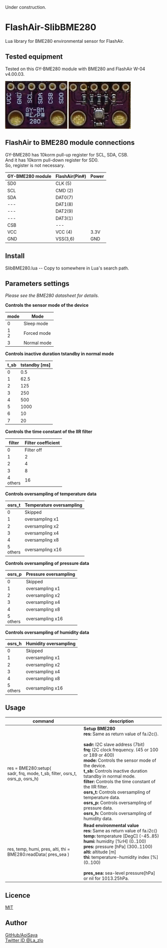 Under construction.

# FlashAir-SlibBME280

Lua library for BME280 environmental sensor for FlashAir.

## Tested equipment

Tested on this GY-BME280 module with BME280 and FlashAir W-04 v4.00.03.

<img src="img/BME280_front02.jpg"> <img src="img/BME280_back02.jpg">


## FlashAir to BME280 module connections

GY-BME280 has 10korm pull-up register for SCL, SDA, CSB.  
And it has 10korm pull-down register for SD0.  
So, register is not necessary.

GY-BME280 module | FlashAir(Pin#) | Power
--- | --- | ---
SD0 |CLK (5) |
SCL |CMD (2) |
SDA |DAT0(7) |
--- |DAT1(8) |
--- |DAT2(9) |
--- |DAT3(1) |
CSB |---     |
VCC |VCC (4) |3.3V   
GND |VSS(3,6)|GND    

## Install

SlibBME280.lua -- Copy to somewhere in Lua's search path.

## Parameters settings

*Please see the BME280 datasheet for details.*

**Controls the sensor mode of the device**

mode | Mode
--- | ---
0| Sleep mode
1<br>2| Forced mode
3| Normal mode

**Controls inactive duration tstandby in normal mode**

t_sb| tstandby [ms]
--- | ---
0| 0.5
1| 62.5
2| 125
3| 250
4| 500
5| 1000
6| 10
7| 20

**Controls the time constant of the IIR filter**

filter| Filter coefficient
--- | ---
0| Filter off
1| 2
2| 4
3| 8
4<br>others| 16

**Controls oversampling of temperature data**

osrs_t| Temperature oversampling
--- | ---
0| Skipped
1| oversampling x1
2| oversampling x2
3| oversampling x4
4| oversampling x8
5<br>others| oversampling x16

**Controls oversampling of pressure data**

osrs_p| Pressure oversampling
--- | ---
0| Skipped
1| oversampling x1
2| oversampling x2
3| oversampling x4
4| oversampling x8
5<br>others| oversampling x16

**Controls oversampling of humidity data**

osrs_h| Humidity oversampling
--- | ---
0| Skipped
1| oversampling x1
2| oversampling x2
3| oversampling x4
4| oversampling x8
5<br>others| oversampling x16

## Usage

command | description
--- | ---
res = BME280:setup(<br>sadr, frq, mode, t_sb, filter, osrs_t, osrs_p, osrs_h) |**Setup BME280**<br>**res:** Same as return value of fa.i2c().<br><br>**sadr:** I2C slave address (7bit)<br>**frq:** I2C clock frequency. (45 or 100 or 189 or 400)<br>**mode:** Controls the sensor mode of the device.<br>**t_sb:** Controls inactive duration tstandby in normal mode.<br>**filter:** Controls the time constant of the IIR filter.<br>**osrs_t:** Controls oversampling of temperature data.<br>**osrs_p:** Controls oversampling of pressure data.<br>**osrs_h:** Controls oversampling of humidity data.
res, temp, humi, pres, alti, thi =<br> BME280:readData( pres_sea )  |**Read environmental value**<br>**res:** Same as return value of fa.i2c()<br>**temp:** temperature [DegC] (-45..85)<br>**humi:** humidity [%rH] (0..100)<br>**pres:** pressure [hPa] (300..1100)<br>**alti:** altitude [m]<br>**thi:** temperature-humidity index [%] (0..100)<br><br>**pres_sea:** sea-level pressure[hPa] or nil for 1013.25hPa.

## Licence

[MIT](https://github.com/AoiSaya/FlashAir-libBMP/blob/master/LICENSE)

## Author

[GitHub/AoiSaya](https://github.com/AoiSaya)  
[Twitter ID @La_zlo](https://twitter.com/La_zlo)
